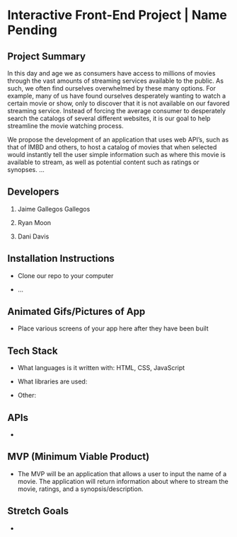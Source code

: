 # Interactive Front-End Project | Name Pending


## Project Summary

In this day and age we as consumers have access to millions of movies through the vast amounts of streaming services available to the public. As such, we often find ourselves overwhelmed by these many options. For example, many of us have found ourselves desperately wanting to watch a certain movie or show, only to discover that it is not available on our favored streaming service. Instead of forcing the average consumer to desperately search the catalogs of several different websites, it is our goal to help streamline the movie watching process. 

We propose the development of an application that uses web API’s, such as that of IMBD and others, to host a catalog of movies that when selected would instantly tell the user simple information such as where this movie is available to stream, as well as potential content such as ratings or synopses.
...

## Developers

1. Jaime Gallegos Gallegos

2. Ryan Moon

3. Dani Davis

## Installation Instructions

- Clone our repo to your computer

- ...


## Animated Gifs/Pictures of App

- Place various screens of your app here after they have been built

## Tech Stack

- What languages is it written with: HTML, CSS, JavaScript

- What libraries are used: 

- Other: 


## APIs

-

## MVP (Minimum Viable Product)

- The MVP will be an application that allows a user to input the name of a movie. The application will return information about where to stream the movie, ratings, and a synopsis/description. 


## Stretch Goals

-

